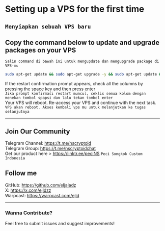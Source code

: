 # Setting up a VPS for the first time
``Menyiapkan sebuah VPS baru``
---
## Copy the command below to update and upgrade packages on your VPS
`` Salin command di bawah ini untuk mengupdate dan mengupgrade package di VPS-mu ``
```bash
sudo apt-get update && sudo apt-get upgrade -y && sudo apt-get update && shutdown -r now
```
If the restart confirmation prompt appears, check all the columns by pressing the space key and then press enter \
`` Jika prompt konfirmasi restart muncul, ceklis semua kolom dengan menekan tombol spapsi dan lalu tekan tombol enter `` \
Your VPS will reboot. Re-access your VPS and continue with the next task. \
`` VPS akan reboot. Akses kembali vps mu untuk melanjutkan ke tugas selanjutnya `` 

---

## Join Our Community
   Telegram Channel: https://t.me/nscryptoid <br>
   Telegram Group: https://t.me/nscryptoidchat <br>
   Get our product here > https://linktr.ee/peciNS `` Peci Songkok Custom Indonesia ``
   
## Follow me
   GitHub: https://github.com/eljaladz <br>
   X: https://x.com/ejldzz <br>
   Warpcast: https://warpcast.com/ejld

---

### Wanna Contribute?
Feel free to submit issues and suggest improvements!
